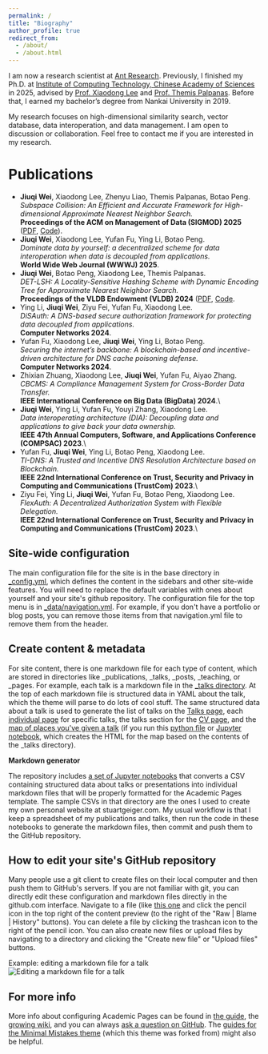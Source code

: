 ```yaml
---
permalink: /
title: "Biography"
author_profile: true
redirect_from: 
  - /about/
  - /about.html
---
```


I am now a research scientist at [Ant Research](https://www.antresearch.com/). Previously, I finished my Ph.D. at [Institute of Computing Technology, Chinese Academy of Sciences](http://english.ict.cas.cn/) in 2025, advised by [Prof. Xiaodong Lee](https://www.weforum.org/people/lee-xiaodong) and [Prof. Themis Palpanas](https://helios2.mi.parisdescartes.fr/~themisp/). Before that, I earned my bachelor’s degree from Nankai University in 2019.

My research focuses on high-dimensional similarity search, vector database, data interoperation, and data management. I am open to discussion or collaboration. Feel free to contact me if you are interested in my research.

Publications
======
- **Jiuqi Wei**, Xiaodong Lee, Zhenyu Liao, Themis Palpanas, Botao Peng.\
  *Subspace Collision: An Efficient and Accurate Framework for High-dimensional Approximate Nearest Neighbor Search.*\
  **Proceedings of the ACM on Management of Data (SIGMOD) 2025** ([PDF](https://dl.acm.org/doi/pdf/10.1145/3709729), [Code](https://github.com/WeiJiuQi/SuCo)).
- **Jiuqi Wei**, Xiaodong Lee, Yufan Fu, Ying Li, Botao Peng.\
  *Dominate data by yourself: a decentralized scheme for data interoperation when data is decoupled from applications.*\
  **World Wide Web Journal (WWWJ) 2025**.
- **Jiuqi Wei**, Botao Peng, Xiaodong Lee, Themis Palpanas.\
  *DET-LSH: A Locality-Sensitive Hashing Scheme with Dynamic Encoding Tree for Approximate Nearest Neighbor Search.*\
  **Proceedings of the VLDB Endowment (VLDB) 2024** ([PDF](https://dl.acm.org/doi/pdf/10.14778/3665844.3665854), [Code](https://github.com/WeiJiuQi/SuCo](https://github.com/WeiJiuQi/DET-LSH)).
- Ying Li, **Jiuqi Wei**, Ziyu Fei, Yufan Fu, Xiaodong Lee.\
  *DiSAuth: A DNS-based secure authorization framework for protecting data decoupled from applications.*\
  **Computer Networks 2024**.
- Yufan Fu, Xiaodong Lee, **Jiuqi Wei**, Ying Li, Botao Peng.\
  *Securing the internet’s backbone: A blockchain-based and incentive-driven architecture for DNS cache poisoning defense.*\
  **Computer Networks 2024**.
- Zhixian Zhuang, Xiaodong Lee, **Jiuqi Wei**, Yufan Fu, Aiyao Zhang.\
  *CBCMS: A Compliance Management System for Cross-Border Data Transfer.*\
  **IEEE International Conference on Big Data (BigData) 2024**.\
- **Jiuqi Wei**, Ying Li, Yufan Fu, Youyi Zhang, Xiaodong Lee.\
  *Data interoperating architecture (DIA): Decoupling data and applications to give back your data ownership.*\
  **IEEE 47th Annual Computers, Software, and Applications Conference (COMPSAC) 2023**.\
- Yufan Fu, **Jiuqi Wei**, Ying Li, Botao Peng, Xiaodong Lee.\
  *TI-DNS: A Trusted and Incentive DNS Resolution Architecture based on Blockchain.*\
  **IEEE 22nd International Conference on Trust, Security and Privacy in Computing and Communications (TrustCom) 2023**.\
- Ziyu Fei, Ying Li, **Jiuqi Wei**, Yufan Fu, Botao Peng, Xiaodong Lee.\
  *FlexAuth: A Decentralized Authorization System with Flexible Delegation.*\
  **IEEE 22nd International Conference on Trust, Security and Privacy in Computing and Communications (TrustCom) 2023**.\

Site-wide configuration
------
The main configuration file for the site is in the base directory in [_config.yml](https://github.com/academicpages/academicpages.github.io/blob/master/_config.yml), which defines the content in the sidebars and other site-wide features. You will need to replace the default variables with ones about yourself and your site's github repository. The configuration file for the top menu is in [_data/navigation.yml](https://github.com/academicpages/academicpages.github.io/blob/master/_data/navigation.yml). For example, if you don't have a portfolio or blog posts, you can remove those items from that navigation.yml file to remove them from the header. 

Create content & metadata
------
For site content, there is one markdown file for each type of content, which are stored in directories like _publications, _talks, _posts, _teaching, or _pages. For example, each talk is a markdown file in the [_talks directory](https://github.com/academicpages/academicpages.github.io/tree/master/_talks). At the top of each markdown file is structured data in YAML about the talk, which the theme will parse to do lots of cool stuff. The same structured data about a talk is used to generate the list of talks on the [Talks page](https://academicpages.github.io/talks), each [individual page](https://academicpages.github.io/talks/2012-03-01-talk-1) for specific talks, the talks section for the [CV page](https://academicpages.github.io/cv), and the [map of places you've given a talk](https://academicpages.github.io/talkmap.html) (if you run this [python file](https://github.com/academicpages/academicpages.github.io/blob/master/talkmap.py) or [Jupyter notebook](https://github.com/academicpages/academicpages.github.io/blob/master/talkmap.ipynb), which creates the HTML for the map based on the contents of the _talks directory).

**Markdown generator**

The repository includes [a set of Jupyter notebooks](https://github.com/academicpages/academicpages.github.io/tree/master/markdown_generator
) that converts a CSV containing structured data about talks or presentations into individual markdown files that will be properly formatted for the Academic Pages template. The sample CSVs in that directory are the ones I used to create my own personal website at stuartgeiger.com. My usual workflow is that I keep a spreadsheet of my publications and talks, then run the code in these notebooks to generate the markdown files, then commit and push them to the GitHub repository.

How to edit your site's GitHub repository
------
Many people use a git client to create files on their local computer and then push them to GitHub's servers. If you are not familiar with git, you can directly edit these configuration and markdown files directly in the github.com interface. Navigate to a file (like [this one](https://github.com/academicpages/academicpages.github.io/blob/master/_talks/2012-03-01-talk-1.md) and click the pencil icon in the top right of the content preview (to the right of the "Raw | Blame | History" buttons). You can delete a file by clicking the trashcan icon to the right of the pencil icon. You can also create new files or upload files by navigating to a directory and clicking the "Create new file" or "Upload files" buttons. 

Example: editing a markdown file for a talk
![Editing a markdown file for a talk](/images/editing-talk.png)

For more info
------
More info about configuring Academic Pages can be found in [the guide](https://academicpages.github.io/markdown/), the [growing wiki](https://github.com/academicpages/academicpages.github.io/wiki), and you can always [ask a question on GitHub](https://github.com/academicpages/academicpages.github.io/discussions). The [guides for the Minimal Mistakes theme](https://mmistakes.github.io/minimal-mistakes/docs/configuration/) (which this theme was forked from) might also be helpful.
